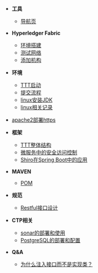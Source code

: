 - **工具**

  - [导航页](tools/nav_page)

- **Hyperledger Fabric**
  - [环境搭建](fabric/环境搭建)
  - [测试网络](fabric/byfn)
  - [添加机构](fabric/添加组织到通道)

- **环境**
  - [TTT启动](environment/ttt-start)
  - [提交流程](environment/fork-pr)
  - [linux安装JDK](environment/setup-jdk)
  - [linux相关记录](environment/linux)
- [apache2部署https](environment/acme-apache2-https)
  
- **框架**
  - [TTT整体结构](framework/instruction)
  - [微服务中的安全访问控制](framework/security)
  - [Shiro在Spring Boot中的应用](framework/shiro-start)

- **MAVEN**
  - [POM](maven/pom)

- **规范**
  - [Restful接口设计](standard/restful-api)

- **CTP相关**
  - [sonar的部署和使用](ctp/sonar)
  - [PostgreSQL的部署和配置](ctp/PostgreSQL)

- **Q&A**
  - [为什么注入接口而不是实现类？](q&a/1)

